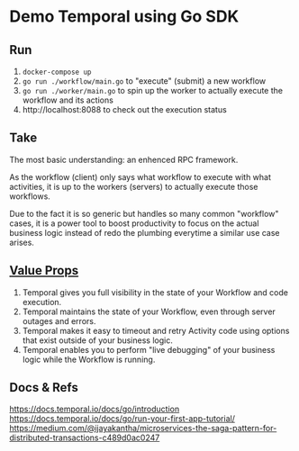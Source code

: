 # Demo Temporal using Go SDK

## Run

1. `docker-compose up`
2. `go run ./workflow/main.go` to "execute" (submit) a new workflow
3. `go run ./worker/main.go` to spin up the worker to actually execute the workflow and its actions
4. http://localhost:8088 to check out the execution status

## Take

The most basic understanding: an enhenced RPC framework.

As the workflow (client) only says what workflow to execute with what activities, it is up to the workers (servers) to actually execute those workflows.

Due to the fact it is so generic but handles so many common "workflow" cases, it is a power tool to boost productivity to focus
on the actual business logic instead of redo the plumbing everytime a similar use case arises.

## [Value Props](https://docs.temporal.io/docs/go/run-your-first-app-tutorial/#lore-check)

1. Temporal gives you full visibility in the state of your Workflow and code execution.
1. Temporal maintains the state of your Workflow, even through server outages and errors.
1. Temporal makes it easy to timeout and retry Activity code using options that exist outside of your business logic.
1. Temporal enables you to perform "live debugging" of your business logic while the Workflow is running.

## Docs & Refs

https://docs.temporal.io/docs/go/introduction
https://docs.temporal.io/docs/go/run-your-first-app-tutorial/
https://medium.com/@ijayakantha/microservices-the-saga-pattern-for-distributed-transactions-c489d0ac0247
